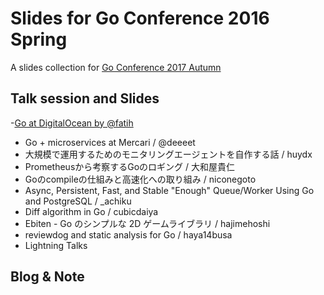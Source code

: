 # Slides for Go Conference 2016 Spring
A slides collection for [Go Conference 2017 Autumn](https://gocon.connpass.com/event/66615/)

## Talk session and Slides
-[Go at DigitalOcean by @fatih](https://speakerdeck.com/farslan/go-at-digitalocean)
- Go + microservices at Mercari / @deeeet
- 大規模で運用するためのモニタリングエージェントを自作する話 / huydx
- Prometheusから考察するGoのロギング / 大和屋貴仁
- Goのcompileの仕組みと高速化への取り組み / niconegoto
- Async, Persistent, Fast, and Stable "Enough" Queue/Worker Using Go and PostgreSQL / _achiku
- Diff algorithm in Go / cubicdaiya
- Ebiten - Go のシンプルな 2D ゲームライブラリ / hajimehoshi
- reviewdog and static analysis for Go / haya14busa
- Lightning Talks

## Blog & Note


